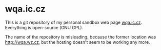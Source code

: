 wqa.ic.cz
=========

This is a git repository of my personal sandbox web page
[wqa.ic.cz](http://wqa.ic.cz). Everything is open-source (GNU GPL).

The name of the repository is misleading, because the former location was
http://wqa.wz.cz, but the hosting doesn't seem to be working any more.

